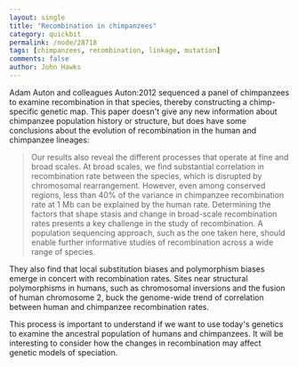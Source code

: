 ```yaml
---
layout: single 
title: "Recombination in chimpanzees" 
category: quickbit
permalink: /node/28718
tags: [chimpanzees, recombination, linkage, mutation] 
comments: false 
author: John Hawks 
---
```


Adam Auton and colleagues <bib>Auton:2012</bib> sequenced a panel of chimpanzees to examine recombination in that species, thereby constructing a chimp-specific genetic map. This paper doesn't give any new information about chimpanzee population history or structure, but does have some conclusions about the evolution of recombination in the human and chimpanzee lineages: 

<blockquote>Our results also reveal the different processes that operate at fine and broad scales. At broad scales, we find substantial correlation in recombination rate between the species, which is disrupted by chromosomal rearrangement. However, even among conserved regions, less than 40% of the variance in chimpanzee recombination rate at 1 Mb can be explained by the human rate. Determining the factors that shape stasis and change in broad-scale recombination rates presents a key challenge in the study of recombination. A population sequencing approach, such as the one taken here, should enable further informative studies of recombination across a wide range of species.</blockquote>

They also find that local substitution biases and polymorphism biases emerge in concert with recombination rates. Sites near structural polymorphisms in humans, such as chromosomal inversions and the fusion of human chromosome 2, buck the genome-wide trend of correlation between human and chimpanzee recombination rates. 

This process is important to understand if we want to use today's genetics to examine the ancestral population of humans and chimpanzees. It will be interesting to consider how the changes in recombination may affect genetic models of speciation. 

